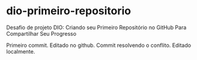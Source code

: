 # dio-primeiro-repositorio

Desafio de projeto DIO: Criando seu Primeiro Repositório no GitHub Para Compartilhar Seu Progresso

Primeiro commit. Editado no github.
Commit resolvendo o conflito. Editado localmente.
